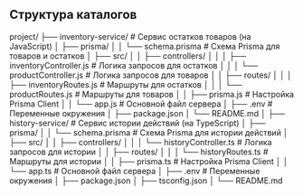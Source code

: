 ## Структура каталогов
project/
├── inventory-service/      # Сервис остатков товаров (на JavaScript)
│   ├── prisma/
│   │   └── schema.prisma   # Схема Prisma для товаров и остатков
│   ├── src/
│   │   ├── controllers/
│   │   │   ├── inventoryController.js  # Логика запросов для остатков
│   │   │   └── productController.js   # Логика запросов для товаров
│   │   ├── routes/
│   │   │   ├── inventoryRoutes.js     # Маршруты для остатков
│   │   │   └── productRoutes.js       # Маршруты для товаров
│   │   ├── prisma.js                  # Настройка Prisma Client
│   │   └── app.js                     # Основной файл сервера
│   ├── .env                           # Переменные окружения
│   ├── package.json
│   └── README.md
│
├── history-service/        # Сервис истории действий (на TypeScript)
│   ├── prisma/
│   │   └── schema.prisma   # Схема Prisma для истории действий
│   ├── src/
│   │   ├── controllers/
│   │   │   └── historyController.ts   # Логика запросов для истории
│   │   ├── routes/
│   │   │   └── historyRoutes.ts       # Маршруты для истории
│   │   ├── prisma.ts                  # Настройка Prisma Client
│   │   └── app.ts                     # Основной файл сервера
│   ├── .env                           # Переменные окружения
│   ├── package.json
│   ├── tsconfig.json
│   └── README.md
